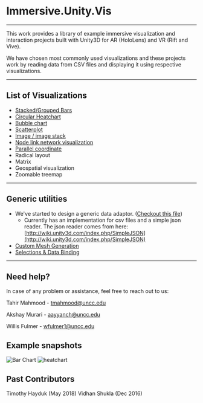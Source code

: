 # Immersive.Unity.Vis

---

This work provides a library of example immersive visualization and interaction projects built with Unity3D for AR (HoloLens) and VR (Rift and Vive).

We have chosen most commonly used visualizations and these projects work by reading data from CSV files and displaying it using respective visualizations.

---

## List of Visualizations

 - [Stacked/Grouped Bars](https://github.com/ImmersiveAnalyticsUNCC/Unity.Vis/wiki/Stacked-Bar-Chart)
 - [Circular Heatchart](https://github.com/ImmersiveAnalyticsUNCC/Unity.Vis/wiki/Circular-Heatchart)
 - [Bubble chart](https://github.com/ImmersiveAnalyticsUNCC/Unity.Vis/wiki/Bubble-Chart)
 - [Scatterplot](https://github.com/ImmersiveAnalyticsUNCC/Unity.Vis/wiki/Scatterplot)
 - [Image / image stack](https://github.com/ImmersiveAnalyticsUNCC/Immersive.Unity.Vis/wiki/Stacked-Images)
 - [Node link network visualization](https://github.com/ImmersiveAnalyticsUNCC/Immersive.Unity.Vis/wiki/Node-link-network-visualization)
 - [Parallel coordinate](https://github.com/ImmersiveAnalyticsUNCC/Unity.Vis/wiki/Parallel-Coordinate-Graph)
 - Radical layout
 - Matrix
 - Geospatial visualization
 - Zoomable treemap

---



## Generic utilities

- We've started to design a generic data adaptor. ([Checkout this file](https://github.com/ImmersiveAnalyticsUNCC/Unity.Vis/blob/master/DataAdapter.cs))
    - Currently has an implementation for csv files and a simple json reader. The json reader comes from here: [http://wiki.unity3d.com/index.php/SimpleJSON](http://wiki.unity3d.com/index.php/SimpleJSON)
- [Custom Mesh Generation]()
- [Selections & Data Binding](https://github.com/ImmersiveAnalyticsUNCC/Unity.Vis/wiki/Selection-and-data-binding)

---

## Need help?

In case of any problem or assistance, feel free to reach out to us:

Tahir Mahmood - tmahmood@uncc.edu

Akshay Murari - aayyanch@uncc.edu

Willis Fulmer - wfulmer1@uncc.edu

## Example snapshots

![Bar Chart](https://github.com/ImmersiveAnalyticsUNCC/Immersive.Unity.Vis/blob/master/Stacked_Bars/barChart.png)
![heatchart](https://github.com/ImmersiveAnalyticsUNCC/Immersive.Unity.Vis/blob/master/Circular_Heatchart/Circular_Heatchart_Example.png)

## Past Contributors

Timothy Hayduk (May 2018)
Vidhan Shukla (Dec 2016)
